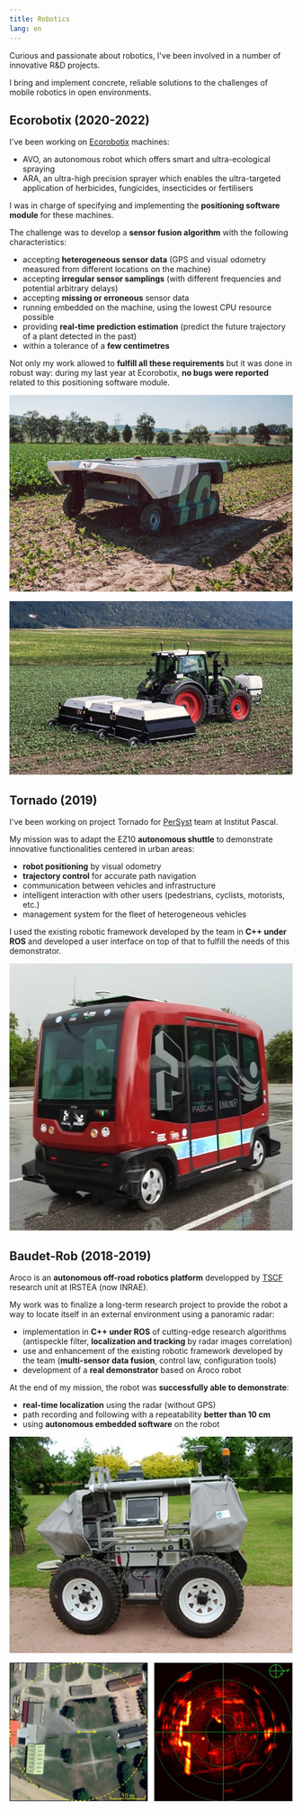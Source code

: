 ```yaml
---
title: Robotics
lang: en
---
```


Curious and passionate about robotics,
I've been involved in a number of innovative R&D projects.

I bring and implement concrete, reliable solutions
to the challenges of mobile robotics in open environments.

## Ecorobotix (2020-2022)

I've been working on [Ecorobotix](https://ecorobotix.com/en/) machines:

* AVO, an autonomous robot which offers smart and ultra-ecological spraying
* ARA, an ultra-high precision sprayer which enables the ultra-targeted application of herbicides,
fungicides, insecticides or fertilisers

I was in charge of specifying and implementing the __positioning software module__ for these machines.

The challenge was to develop a __sensor fusion algorithm__ with the following characteristics:

* accepting __heterogeneous sensor data__ (GPS and visual odometry measured from different locations on the machine)
* accepting __irregular sensor samplings__ (with different frequencies and potential arbitrary delays)
* accepting __missing or erroneous__ sensor data
* running embedded on the machine, using the lowest CPU resource possible
* providing __real-time prediction estimation__ (predict the future trajectory of a plant detected in the past)
* within a tolerance of a __few centimetres__

Not only my work allowed to __fulfill all these requirements__ but it was done in robust way:
during my last year at Ecorobotix, __no bugs were reported__ related to this positioning software module.

![AVO ([image origin](https://ecorobotix.com/fr/avo/))](images/avo.jpg)

![ARA ([image origin](https://ecorobotix.com/fr/ara/))](images/ara.jpg)

## Tornado (2019)

I've been working on project Tornado for
[PerSyst](http://www.institutpascal.uca.fr/index.php/en/persyst) team at Institut Pascal.

My mission was to adapt the EZ10 __autonomous shuttle__
to demonstrate innovative functionalities centered in urban areas:

* __robot positioning__ by visual odometry
* __trajectory control__ for accurate path navigation
* communication between vehicles and infrastructure
* intelligent interaction with other users (pedestrians, cyclists, motorists, etc.)
* management system for the fleet of heterogeneous vehicles

I used the existing robotic framework developed by the team in __C++ under ROS__
and developed a user interface on top of that to fulfill the needs of this demonstrator.

![EZ10 shuttle](images/ez10.jpg)

## Baudet-Rob (2018-2019)

Aroco is an __autonomous off-road robotics platform__
developped by [TSCF](https://tscf.clermont.hub.inrae.fr/) research unit at IRSTEA (now INRAE).

My work was to finalize a long-term research project to provide the robot
a way to locate itself in an external environment using a panoramic radar:

* implementation in __C++ under ROS__ of cutting-edge research algorithms
(antispeckle filter, __localization and tracking__ by radar images correlation)
* use and enhancement of the existing robotic framework developed by the team
(__multi-sensor data fusion__, control law, configuration tools)
* development of a __real demonstrator__ based on Aroco robot

At the end of my mission, the robot was __successfully able to demonstrate__:

* __real-time localization__ using the radar (without GPS)
* path recording and following with a repeatability __better than 10 cm__
* using __autonomous embedded software__ on the robot

![Aroco robot ([image origin](https://www.agrotechnopole.fr/nos-moyens/robotique-agricole-et-mobilite-off-road/))](images/aroco.jpg)

![Satellite view on the left / radar map on the right (images taken from the [conference paper](https://www.researchgate.net/publication/336133596_Robot_Localization_and_Navigation_with_a_Ground-_Based_Microwave_Radar))](images/radar_map.jpg)
